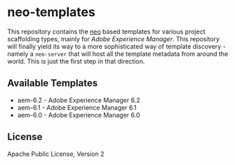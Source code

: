 # neo-templates

This repository contains the [neo](https://github.com/sangupta/neo) based templates for various
project scaffolding types, mainly for *Adobe Experience Manager*. This repository will finally
yield its way to a more sophisticated way of template discovery - namely a `neo-server` that will
host all the template metadata from around the world. This is just the first step in that direction.

## Available Templates

* aem-6.2 - Adobe Experience Manager 6.2
* aem-6.1 - Adobe Experience Manager 6.1
* aem-6.0 - Adobe Experience Manager 6.0


## License

Apache Public License, Version 2

